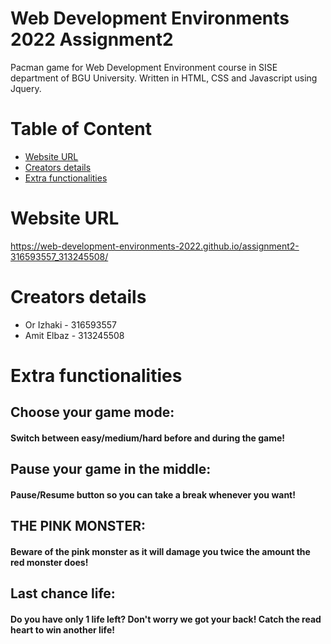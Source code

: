 # Web Development Environments 2022 Assignment2

Pacman game for Web Development Environment course in SISE department of BGU University. Written in HTML, CSS and Javascript using Jquery.

# Table of Content
* [Website URL](#Website-URL)
* [Creators details](#Creators-details)
* [Extra functionalities](#Extra-functionalities)

# Website URL
https://web-development-environments-2022.github.io/assignment2-316593557_313245508/

# Creators details
* Or Izhaki - 316593557
* Amit Elbaz - 313245508

# Extra functionalities
## Choose your game mode:
#### Switch between easy/medium/hard before and during the game!
## Pause your game in the middle:
#### Pause/Resume button so you can take a break whenever you want!
## THE PINK MONSTER:
#### Beware of the pink monster as it will damage you twice the amount the red monster does!
## Last chance life:
#### Do you have only 1 life left? Don't worry we got your back! Catch the read heart to win another life!
